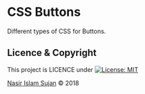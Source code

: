 # CSS Buttons
Different types of CSS for Buttons.

## Licence & Copyright 
This project is LICENCE under [![License: MIT](https://img.shields.io/badge/License-MIT-yellow.svg)](https://github.com/78526Nasir/CSS-Buttons/blob/master/LICENSE)

<a href="https://github.com/78526Nasir">Nasir Islam Sujan</a> &copy; 2018
